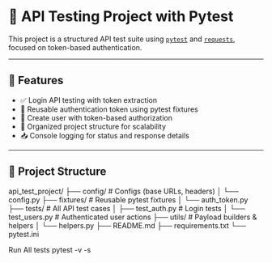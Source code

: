 # 🧪 API Testing Project with Pytest

This project is a structured API test suite using [`pytest`](https://docs.pytest.org/) and [`requests`](https://docs.python-requests.org/), focused on token-based authentication.

---

## 📌 Features

- ✅ Login API testing with token extraction
- 🔐 Reusable authentication token using pytest fixtures
- 👤 Create user with token-based authorization
- 🧪 Organized project structure for scalability
- 📥 Console logging for status and response details

---

## 📁 Project Structure
api_test_project/
├── config/ # Configs (base URLs, headers)
│ └── config.py
├── fixtures/ # Reusable pytest fixtures
│ └── auth_token.py
├── tests/ # All API test cases
│ ├── test_auth.py # Login tests
│ └── test_users.py # Authenticated user actions
├── utils/ # Payload builders & helpers
│ └── helpers.py
├── README.md
├── requirements.txt
└── pytest.ini

Run All tests
pytest -v -s


